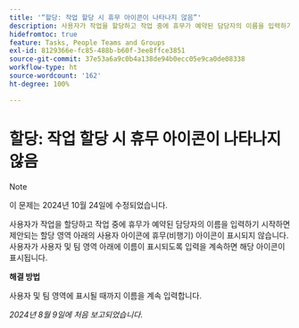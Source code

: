 ```yaml
---
title: '“할당: 작업 할당 시 휴무 아이콘이 나타나지 않음”'
description: 사용자가 작업을 할당하고 작업 중에 휴무가 예약된 담당자의 이름을 입력하기 시작하면 제안되는 할당 영역 아래의 사용자 아이콘에 휴무(비행기) 아이콘이 표시되지 않습니다. 사용자가 사용자 및 팀 영역 아래에 이름이 표시되도록 입력을 계속하면 해당 아이콘이 표시됩니다.
hidefromtoc: true
feature: Tasks, People Teams and Groups
exl-id: 8129366e-fc85-488b-b60f-3ee8ffce3851
source-git-commit: 37e53a6a9c0b4a138de94b0ecc05e9ca0de08338
workflow-type: ht
source-wordcount: '162'
ht-degree: 100%

---
```


# 할당: 작업 할당 시 휴무 아이콘이 나타나지 않음

>[!NOTE]
>
>이 문제는 2024년 10월 24일에 수정되었습니다.

사용자가 작업을 할당하고 작업 중에 휴무가 예약된 담당자의 이름을 입력하기 시작하면 제안되는 할당 영역 아래의 사용자 아이콘에 휴무(비행기) 아이콘이 표시되지 않습니다. 사용자가 사용자 및 팀 영역 아래에 이름이 표시되도록 입력을 계속하면 해당 아이콘이 표시됩니다.

**해결 방법**

사용자 및 팀 영역에 표시될 때까지 이름을 계속 입력합니다.

_2024년 8월 9일에 처음 보고되었습니다._
